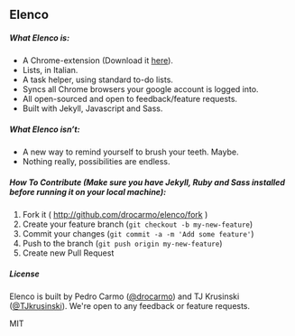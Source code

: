 ## Elenco

##### What Elenco is:
- A Chrome-extension (Download it [here](https://chrome.google.com/webstore/detail/elenco/phbjhmbdcecahmckhhbdabmnhmjcpjab)).
- Lists, in Italian.
- A task helper, using standard to-do lists.
- Syncs all Chrome browsers your google account is logged into.
- All open-sourced and open to feedback/feature requests.
- Built with Jekyll, Javascript and Sass.

##### What Elenco isn’t:
- A new way to remind yourself to brush your teeth. Maybe.
- Nothing really, possibilities are endless.

##### How To Contribute (Make sure you have Jekyll, Ruby and Sass installed before running it on your local machine):
1. Fork it ( http://github.com/drocarmo/elenco/fork )
2. Create your feature branch (`git checkout -b my-new-feature`)
3. Commit your changes (`git commit -a -m 'Add some feature'`)
4. Push to the branch (`git push origin my-new-feature`)
5. Create new Pull Request

##### License

Elenco is built by Pedro Carmo ([@drocarmo](https://twitter.com/drocarmo)) and TJ Krusinski ([@TJkrusinski](https://twitter.com/TJkrusinski)). We're open to any feedback or feature requests.

>>>>>>>

MIT
